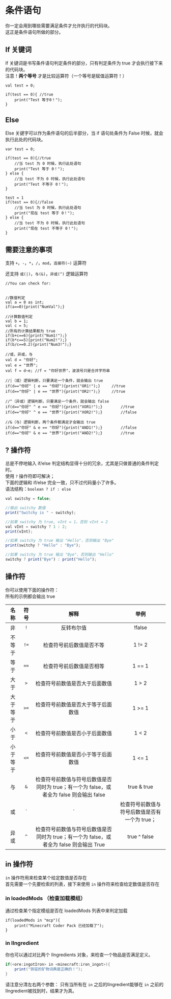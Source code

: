 # 条件语句

你一定会用到哪些需要满足条件才允许执行的代码块。   
这正是条件语句所做的部分。

## If 关键词

If 关键词是书写条件语句判定条件的部分，只有判定条件为 true 才会执行接下来的代码块。  
注意！**两个等号** 才是比较运算符（一个等号是赋值运算符！）

```Js
val test = 0;

if(test == 0){ //true
	print("Test 等于0！");
}
```

## Else

Else 关键字可以作为条件语句的后半部分，当 if 语句处条件为 False 时候，就会执行此处的代码块。

```Js
var test = 0;

if(test == 0){//true
	//当 test 为 0 时候，执行此处语句
	print("Test 等于 0！");
} else {
	//当 test 不为 0 时候，执行此处语句
	print("Test 不等于 0！");
}

test = 1
if(test == 0){//false
	//当 test 为 0 时候，执行此处语句
	print("现在 test 等于 0！");
} else {
	//当 test 不为 0 时候，执行此处语句
	print("现在 test 不等于 0！");
}

```

## 需要注意的事项
支持 `+`，`-`，`*`，`/`，`mod`，`连接符(~)` 运算符

还支持 `或(|)`，`与(&)`，`异或(^)` 逻辑运算符

```Js
//You can check for:


//数值判定
val a = 0 as int;
if(a==0){print("NumVal");}

//计算数值判定
val b = 1;
val c = 5;
//所有的计算结果都为 true
if(b+c==6){print("Num1!");}
if(b*c==5){print("Num2!");}
if(b/c==0.2){print("Num3!");}

//或，异或，与
val d = "你好";
val e = "世界";
val f = d~e; //f = "你好世界"，波浪号只是合并字符串

//|（或）逻辑判断，只要满足一个条件，就会输出 true
if(d=="你好" | e == "你好"){print("OR1!");}		//true
if(d=="你好" | e == "世界"){print("OR2!");}		//true

//^（异或）逻辑判断，只要满足一个条件，就会输出 false
if(d=="你好" ^ e == "你好"){print("XOR1!");}		//true
if(d=="你好" ^ e == "世界"){print("XOR2!");}		//false

//&（与）逻辑判断，两个条件都满足才会输出 true
if(d=="你好" & e == "你好"){print("AND1!");}		//false
if(d=="你好" & e == "世界"){print("AND2!");}		//true
```

##  ? 操作符
总是不停地输入 if/else 判定结构显得十分的冗余，尤其是只做普通的条件判定时。  
使用 `?` 操作符即可解决；  
下面的逻辑和 if/else 完全一致，只不过代码量小了许多。  
语法结构：`boolean ? if : else` 

```js
val switchy = false;

//输出 switchy 数值
print("Switchy is " ~ switchy);

//如果 switchy 为 true, vInt = 1，否则 vInt = 2
val vInt = switchy ? 1 : 2;
print(vInt);

//如果 switchy 为 true 输出 "Hello"，否则输出 "Bye"
print(switchy ? "Hello" : "Bye");

//如果 switchy 为 true 输出 "Bye"，否则输出 "Hello"
switchy ? print("Bye") : print("Hello");

```

## 操作符

你可以使用下面的操作符：  
所有的示例都会输出 true


| 名称              | 符号        | 解释                                                                               | 举例            |
|:-----------------:|:------------:|:-----------------------------------------------------------------------------------------:|:------------------:|
| 非               | `!`          | 反转布尔值                                                                      | !false             |
| 不等于         | `!=`         | 检查符号前后数值是否不等                     | 1 != 2             |
| 等于             | `==`         | 检查符号前后数值是否相等                                | 1 == 1             |
| 大于      | `>`          | 检查符号前数值是否大于后面数值                             | 1 > 2              |
| 大于等于  | `>=`         | 检查符号前数值是否大于等于后面数值           | 1 >= 1             |
| 小于       | `<`          | 检查符号前数值是否小于后面数值                             | 1 < 2              |
| 小于等于   | `<=`         | 检查符号前数值是否小于等于后面数值           | 1 <= 1             |
| 与               | `&`          | 检查符号前数值与符号后数值是否同时为 true；有一个为 false，或者全为 false 则会输出 false | true & true        |
| 或                | `|`          | 检查符号前数值与符号后数值是否有一个为 true； | true |
| 异或               | `^`          | 检查符号前数值与符号后数值是否同时为 true；有一个为 false，或者全为 false 则会输出 True | true ^ false       |


## in 操作符

`in` 操作符用来检查某个给定数值是否存在  
首先需要一个先要检索的列表，接下来使用 `in` 操作符来检查给定数值是否存在  

### in loadedMods （检查加载模组）

通过检查某个指定模组是否在 loadedMods 列表中来判定加载

```Js
if(loadedMods in "mcp"){
	print("Minecraft Coder Pack 已经加载了");
}
```

### in IIngredient 

你也可以通过对比两个 IIngredients 对象，来检查一个物品是否满足定义。

```Java
if(<ore:ingotIron> in <minecraft:iron_ingot>){
	print("铁锭的矿物词典是正确的！");
}
```

请注意分清左右两个参数：
只有当所有在 `in` 之后的IIngredient能够在 `in` 之前的IIngredient被找到时，结果才为真。
